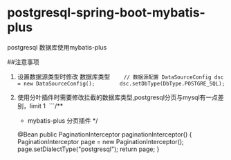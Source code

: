 # postgresql-spring-boot-mybatis-plus
postgresql 数据库使用mybatis-plus 

##注意事项
1. 设置数据源类型时修改 数据库类型
        `// 数据源配置
        DataSourceConfig dsc = new DataSourceConfig();
        dsc.setDbType(DbType.POSTGRE_SQL);`
2. 使用分叶插件时需要修改拦截的数据库类型,postgresql分页与mysql有一点差别，limit 1 
  ```/**
     * mybatis-plus 分页插件
     */

    @Bean
    public PaginationInterceptor paginationInterceptor() {
        PaginationInterceptor page = new PaginationInterceptor();
        page.setDialectType("postgresql");
        return page;
    }
 
